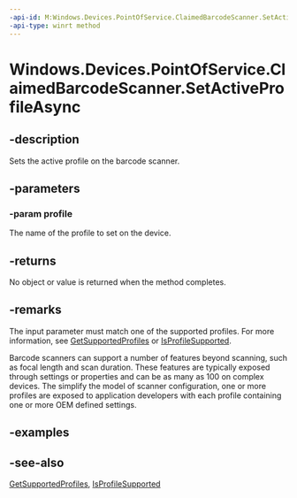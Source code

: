 ```yaml
---
-api-id: M:Windows.Devices.PointOfService.ClaimedBarcodeScanner.SetActiveProfileAsync(System.String)
-api-type: winrt method
---
```


<!-- Method syntax
public Windows.Foundation.IAsyncAction SetActiveProfileAsync(System.String profile)
-->

# Windows.Devices.PointOfService.ClaimedBarcodeScanner.SetActiveProfileAsync

## -description
Sets the active profile on the barcode scanner.

## -parameters
### -param profile
The name of the profile to set on the device.

## -returns
No object or value is returned when the method completes.

## -remarks
The input parameter must match one of the supported profiles. For more information, see [GetSupportedProfiles](barcodescanner_getsupportedprofiles.md) or [IsProfileSupported](barcodescanner_isprofilesupported.md).

Barcode scanners can support a number of features beyond scanning, such as focal length and scan duration. These features are typically exposed through settings or properties and can be as many as 100 on complex devices. The simplify the model of scanner configuration, one or more profiles are exposed to application developers with each profile containing one or more OEM defined settings.

## -examples

## -see-also
[GetSupportedProfiles](barcodescanner_getsupportedprofiles.md), [IsProfileSupported](barcodescanner_isprofilesupported.md)